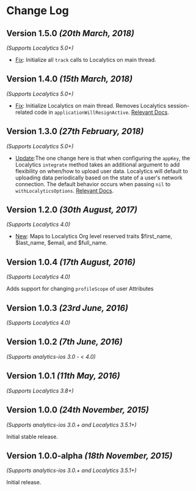 Change Log
==========

Version 1.5.0 *(20th March, 2018)*
-------------------------------------------
*(Supports Localytics 5.0+)*

 * [Fix](https://github.com/segment-integrations/analytics-ios-integration-localytics/pull/28): Initialize all `track` calls to Localytics on main thread.


Version 1.4.0 *(15th March, 2018)*
-------------------------------------------
*(Supports Localytics 5.0+)*

 * [Fix](https://github.com/segment-integrations/analytics-ios-integration-localytics/pull/27): Initialize Localytics on main thread. Removes Localytics session-related code in `applicationWillResignActive`. [Relevant Docs](https://docs.localytics.com/dev/ios.html#handling-data-protection-ios).


Version 1.3.0 *(27th February, 2018)*
-------------------------------------------
*(Supports Localytics 5.0+)*

 * [Update](https://github.com/segment-integrations/analytics-ios-integration-localytics/pull/24):The one change here is that when configuring the `appKey`, the Localytics `integrate` method takes an additional argument to add flexibility on when/how to upload user data. Localytics will default to uploading data periodically based on the state of a user's network connection. The default behavior occurs when passing `nil` to `withLocalyticsOptions`. [Relevant Docs](https://docs.localytics.com/dev/ios.html#initialize-sdk-ios).

Version 1.2.0 *(30th August, 2017)*
-------------------------------------------
*(Supports Localytics 4.0)*

 * [New](https://github.com/segment-integrations/analytics-ios-integration-localytics/pull/19): Maps to Localytics Org level reserved traits $first_name, $last_name, $email, and $full_name.  

Version 1.0.4 *(17th August, 2016)*
-------------------------------------------
*(Supports Localytics 4.0)*

Adds support for changing `profileScope` of user Attributes

Version 1.0.3 *(23rd June, 2016)*
-------------------------------------------
*(Supports Localytics 4.0)*

Version 1.0.2 *(7th June, 2016)*
-------------------------------------------
*(Supports analytics-ios 3.0 - < 4.0)*

Version 1.0.1 *(11th May, 2016)*
-------------------------------------------
*(Supports Localytics 3.8+)*

Version 1.0.0 *(24th November, 2015)*
-------------------------------------------
*(Supports analytics-ios 3.0.+ and Localytics 3.5.1+)*

Initial stable release.


Version 1.0.0-alpha *(18th November, 2015)*
-------------------------------------------
*(Supports analytics-ios 3.0.+ and Localytics 3.5.1+)*

Initial release.
